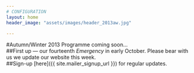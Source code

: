 ```yaml
---
# CONFIGURATION
layout: home
header_image: "assets/images/header_2013aw.jpg"

---
```

#Autumn/Winter 2013 Programme coming soon...         
##First up — our fourteenth *Emergency* in early October. Please bear with us we update our website this week.        
##Sign-up [here]({{ site.mailer_signup_url }}) for regular updates.
